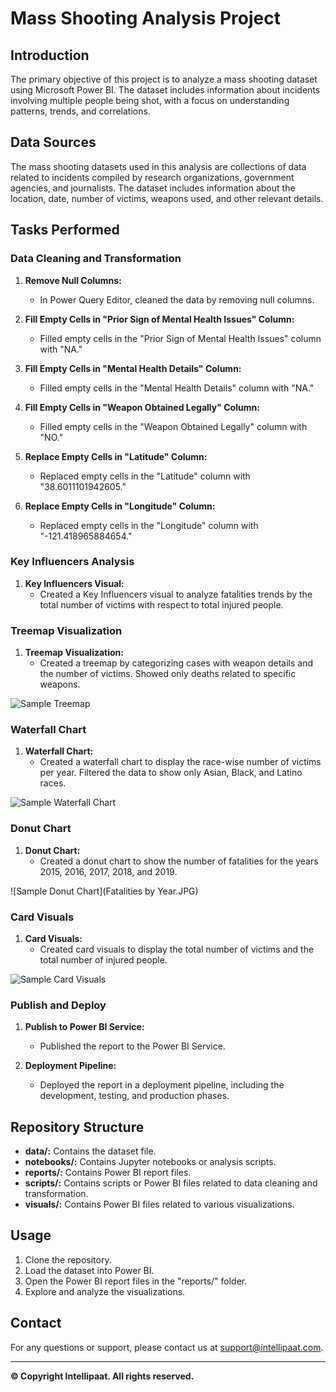 # Mass Shooting Analysis Project

## Introduction

The primary objective of this project is to analyze a mass shooting dataset using Microsoft Power BI. The dataset includes information about incidents involving multiple people being shot, with a focus on understanding patterns, trends, and correlations.

## Data Sources

The mass shooting datasets used in this analysis are collections of data related to incidents compiled by research organizations, government agencies, and journalists. The dataset includes information about the location, date, number of victims, weapons used, and other relevant details.

## Tasks Performed

### Data Cleaning and Transformation

1. **Remove Null Columns:**
   - In Power Query Editor, cleaned the data by removing null columns.

2. **Fill Empty Cells in "Prior Sign of Mental Health Issues" Column:**
   - Filled empty cells in the "Prior Sign of Mental Health Issues" column with "NA."

3. **Fill Empty Cells in "Mental Health Details" Column:**
   - Filled empty cells in the "Mental Health Details" column with "NA."

4. **Fill Empty Cells in "Weapon Obtained Legally" Column:**
   - Filled empty cells in the "Weapon Obtained Legally" column with "NO."

5. **Replace Empty Cells in "Latitude" Column:**
   - Replaced empty cells in the "Latitude" column with "38.6011101942605."

6. **Replace Empty Cells in "Longitude" Column:**
   - Replaced empty cells in the "Longitude" column with "-121.418965884654."

### Key Influencers Analysis

1. **Key Influencers Visual:**
   - Created a Key Influencers visual to analyze fatalities trends by the total number of victims with respect to total injured people.

### Treemap Visualization

1. **Treemap Visualization:**
   - Created a treemap by categorizing cases with weapon details and the number of victims. Showed only deaths related to specific weapons.

![Sample Treemap](images/treemap.jpg)

### Waterfall Chart

1. **Waterfall Chart:**
   - Created a waterfall chart to display the race-wise number of victims per year. Filtered the data to show only Asian, Black, and Latino races.

![Sample Waterfall Chart](images/waterfall_chart.jpg)

### Donut Chart

1. **Donut Chart:**
   - Created a donut chart to show the number of fatalities for the years 2015, 2016, 2017, 2018, and 2019.

![Sample Donut Chart](Fatalities by Year.JPG)

### Card Visuals

1. **Card Visuals:**
   - Created card visuals to display the total number of victims and the total number of injured people.

![Sample Card Visuals](images/card_visuals.jpg)

### Publish and Deploy

1. **Publish to Power BI Service:**
   - Published the report to the Power BI Service.

2. **Deployment Pipeline:**
   - Deployed the report in a deployment pipeline, including the development, testing, and production phases.

## Repository Structure

- **data/:** Contains the dataset file.
- **notebooks/:** Contains Jupyter notebooks or analysis scripts.
- **reports/:** Contains Power BI report files.
- **scripts/:** Contains scripts or Power BI files related to data cleaning and transformation.
- **visuals/:** Contains Power BI files related to various visualizations.

## Usage

1. Clone the repository.
2. Load the dataset into Power BI.
3. Open the Power BI report files in the "reports/" folder.
4. Explore and analyze the visualizations.

## Contact

For any questions or support, please contact us at support@intellipaat.com.

---

**© Copyright Intellipaat. All rights reserved.**
